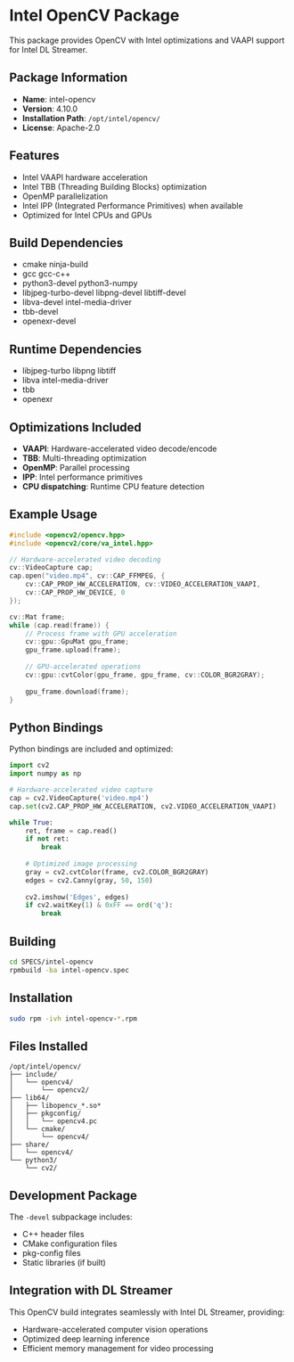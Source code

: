 # Intel OpenCV Package

This package provides OpenCV with Intel optimizations and VAAPI support for Intel DL Streamer.

## Package Information

- **Name**: intel-opencv
- **Version**: 4.10.0
- **Installation Path**: `/opt/intel/opencv/`
- **License**: Apache-2.0

## Features

- Intel VAAPI hardware acceleration
- Intel TBB (Threading Building Blocks) optimization
- OpenMP parallelization
- Intel IPP (Integrated Performance Primitives) when available
- Optimized for Intel CPUs and GPUs

## Build Dependencies

- cmake ninja-build
- gcc gcc-c++
- python3-devel python3-numpy
- libjpeg-turbo-devel libpng-devel libtiff-devel
- libva-devel intel-media-driver
- tbb-devel
- openexr-devel

## Runtime Dependencies

- libjpeg-turbo libpng libtiff
- libva intel-media-driver
- tbb
- openexr

## Optimizations Included

- **VAAPI**: Hardware-accelerated video decode/encode
- **TBB**: Multi-threading optimization
- **OpenMP**: Parallel processing
- **IPP**: Intel performance primitives
- **CPU dispatching**: Runtime CPU feature detection

## Example Usage

```cpp
#include <opencv2/opencv.hpp>
#include <opencv2/core/va_intel.hpp>

// Hardware-accelerated video decoding
cv::VideoCapture cap;
cap.open("video.mp4", cv::CAP_FFMPEG, {
    cv::CAP_PROP_HW_ACCELERATION, cv::VIDEO_ACCELERATION_VAAPI,
    cv::CAP_PROP_HW_DEVICE, 0
});

cv::Mat frame;
while (cap.read(frame)) {
    // Process frame with GPU acceleration
    cv::gpu::GpuMat gpu_frame;
    gpu_frame.upload(frame);
    
    // GPU-accelerated operations
    cv::gpu::cvtColor(gpu_frame, gpu_frame, cv::COLOR_BGR2GRAY);
    
    gpu_frame.download(frame);
}
```

## Python Bindings

Python bindings are included and optimized:

```python
import cv2
import numpy as np

# Hardware-accelerated video capture
cap = cv2.VideoCapture('video.mp4')
cap.set(cv2.CAP_PROP_HW_ACCELERATION, cv2.VIDEO_ACCELERATION_VAAPI)

while True:
    ret, frame = cap.read()
    if not ret:
        break
    
    # Optimized image processing
    gray = cv2.cvtColor(frame, cv2.COLOR_BGR2GRAY)
    edges = cv2.Canny(gray, 50, 150)
    
    cv2.imshow('Edges', edges)
    if cv2.waitKey(1) & 0xFF == ord('q'):
        break
```

## Building

```bash
cd SPECS/intel-opencv
rpmbuild -ba intel-opencv.spec
```

## Installation

```bash
sudo rpm -ivh intel-opencv-*.rpm
```

## Files Installed

```
/opt/intel/opencv/
├── include/
│   └── opencv4/
│       └── opencv2/
├── lib64/
│   ├── libopencv_*.so*
│   ├── pkgconfig/
│   │   └── opencv4.pc
│   └── cmake/
│       └── opencv4/
├── share/
│   └── opencv4/
└── python3/
    └── cv2/
```

## Development Package

The `-devel` subpackage includes:
- C++ header files
- CMake configuration files
- pkg-config files
- Static libraries (if built)

## Integration with DL Streamer

This OpenCV build integrates seamlessly with Intel DL Streamer, providing:
- Hardware-accelerated computer vision operations
- Optimized deep learning inference
- Efficient memory management for video processing
